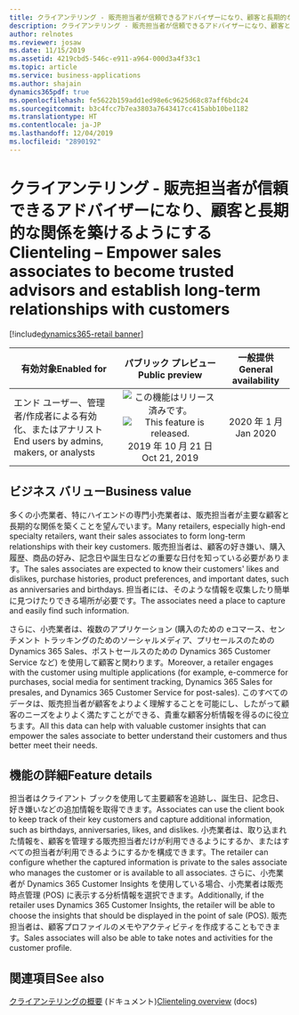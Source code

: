 ```yaml
---
title: クライアンテリング - 販売担当者が信頼できるアドバイザーになり、顧客と長期的な関係を築けるようにする
description: クライアンテリング - 販売担当者が信頼できるアドバイザーになり、顧客と長期的な関係を築けるようにする
author: relnotes
ms.reviewer: josaw
ms.date: 11/15/2019
ms.assetid: 4219cbd5-546c-e911-a964-000d3a4f33c1
ms.topic: article
ms.service: business-applications
ms.author: shajain
dynamics365pdf: true
ms.openlocfilehash: fe5622b159add1ed98e6c9625d68c87aff6bdc24
ms.sourcegitcommit: b3c4fcc7b7ea3803a7643417cc415abb10be1182
ms.translationtype: HT
ms.contentlocale: ja-JP
ms.lasthandoff: 12/04/2019
ms.locfileid: "2890192"
---
```

# <a name="clienteling--empower-sales-associates-to-become-trusted-advisors-and-establish-long-term-relationships-with-customers"></a><span data-ttu-id="10275-103">クライアンテリング - 販売担当者が信頼できるアドバイザーになり、顧客と長期的な関係を築けるようにする</span><span class="sxs-lookup"><span data-stu-id="10275-103">Clienteling – Empower sales associates to become trusted advisors and establish long-term relationships with customers</span></span>
[!include[dynamics365-retail banner](../includes/dynamics365-retail.md)]

| <span data-ttu-id="10275-104">有効対象</span><span class="sxs-lookup"><span data-stu-id="10275-104">Enabled for</span></span>    |  <span data-ttu-id="10275-105">パブリック プレビュー</span><span class="sxs-lookup"><span data-stu-id="10275-105">Public preview</span></span> | <span data-ttu-id="10275-106">一般提供</span><span class="sxs-lookup"><span data-stu-id="10275-106">General availability</span></span> | 
| ---------- | :----------: |:----------: |
|<span data-ttu-id="10275-107">エンド ユーザー、管理者/作成者による有効化、またはアナリスト</span><span class="sxs-lookup"><span data-stu-id="10275-107">End users by admins, makers, or analysts</span></span>|<span data-ttu-id="10275-108">![この機能はリリース済みです。](/dynamics365-release-plan/media/green-checkmark.png "この機能はリリース済みです。")</span><span class="sxs-lookup"><span data-stu-id="10275-108">![This feature is released.](/dynamics365-release-plan/media/green-checkmark.png "This feature is released.")</span></span> <span data-ttu-id="10275-109">2019 年 10 月 21 日</span><span class="sxs-lookup"><span data-stu-id="10275-109">Oct 21, 2019</span></span>| <span data-ttu-id="10275-110">2020 年 1 月</span><span class="sxs-lookup"><span data-stu-id="10275-110">Jan 2020</span></span>|


## <a name="business-value"></a><span data-ttu-id="10275-111">ビジネス バリュー</span><span class="sxs-lookup"><span data-stu-id="10275-111">Business value</span></span>
<!-- bv start -->
<span data-ttu-id="10275-112">多くの小売業者、特にハイエンドの専門小売業者は、販売担当者が主要な顧客と長期的な関係を築くことを望んでいます。</span><span class="sxs-lookup"><span data-stu-id="10275-112">Many retailers, especially high-end specialty retailers, want their sales associates to form long-term relationships with their key customers.</span></span> <span data-ttu-id="10275-113">販売担当者は、顧客の好き嫌い、購入履歴、商品の好み、記念日や誕生日などの重要な日付を知っている必要があります。</span><span class="sxs-lookup"><span data-stu-id="10275-113">The sales associates are expected to know their customers' likes and dislikes, purchase histories, product preferences, and important dates, such as anniversaries and birthdays.</span></span> <span data-ttu-id="10275-114">担当者には、そのような情報を収集したり簡単に見つけたりできる場所が必要です。</span><span class="sxs-lookup"><span data-stu-id="10275-114">The associates need a place to capture and easily find such information.</span></span> 

<span data-ttu-id="10275-115">さらに、小売業者は、複数のアプリケーション (購入のための eコマース、センチメント トラッキングのためのソーシャルメディア、プリセールスのための Dynamics 365 Sales、ポストセールスのための Dynamics 365 Customer Service など) を使用して顧客と関わります。</span><span class="sxs-lookup"><span data-stu-id="10275-115">Moreover, a retailer engages with the customer using multiple applications (for example, e-commerce for purchases, social media for sentiment tracking, Dynamics 365 Sales for presales, and Dynamics 365 Customer Service for post-sales).</span></span> <span data-ttu-id="10275-116">このすべてのデータは、販売担当者が顧客をよりよく理解することを可能にし、したがって顧客のニーズをよりよく満たすことができる、貴重な顧客分析情報を得るのに役立ちます。</span><span class="sxs-lookup"><span data-stu-id="10275-116">All this data can help with valuable customer insights that can empower the sales associate to better understand their customers and thus better meet their needs.</span></span>
<!-- bv end -->



## <a name="feature-details"></a><span data-ttu-id="10275-117">機能の詳細</span><span class="sxs-lookup"><span data-stu-id="10275-117">Feature details</span></span>
<!--feature detail start -->
<span data-ttu-id="10275-118">担当者はクライアント ブックを使用して主要顧客を追跡し、誕生日、記念日、好き嫌いなどの追加情報を取得できます。</span><span class="sxs-lookup"><span data-stu-id="10275-118">Associates can use the client book to keep track of their key customers and capture additional information, such as birthdays, anniversaries, likes, and dislikes.</span></span> <span data-ttu-id="10275-119">小売業者は、取り込まれた情報を、顧客を管理する販売担当者だけが利用できるようにするか、またはすべての担当者が利用できるようにするかを構成できます。</span><span class="sxs-lookup"><span data-stu-id="10275-119">The retailer can configure whether the captured information is private to the sales associate who manages the customer or is available to all associates.</span></span> <span data-ttu-id="10275-120">さらに、小売業者が Dynamics 365 Customer Insights を使用している場合、小売業者は販売時点管理 (POS) に表示する分析情報を選択できます。</span><span class="sxs-lookup"><span data-stu-id="10275-120">Additionally, if the retailer uses Dynamics 365 Customer Insights, the retailer will be able to choose the insights that should be displayed in the point of sale (POS).</span></span> <span data-ttu-id="10275-121">販売担当者は、顧客プロファイルのメモやアクティビティを作成することもできます。</span><span class="sxs-lookup"><span data-stu-id="10275-121">Sales associates will also be able to take notes and activities for the customer profile.</span></span>
<!--feature detail end -->










## <a name="see-also"></a><span data-ttu-id="10275-122">関連項目</span><span class="sxs-lookup"><span data-stu-id="10275-122">See also</span></span>

<span data-ttu-id="10275-123">[クライアンテリングの概要](https://docs.microsoft.com/dynamics365/retail/clienteling-overview) (ドキュメント)</span><span class="sxs-lookup"><span data-stu-id="10275-123">[Clienteling overview](https://docs.microsoft.com/dynamics365/retail/clienteling-overview) (docs)</span></span>
